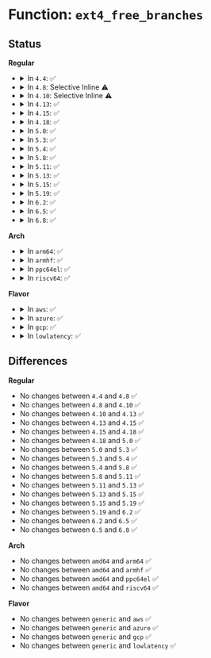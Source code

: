 # Function: <code>ext4_free_branches</code>

## Status
<b>Regular</b>
<ul>
<li>
<details>
<summary>In <code>4.4</code>: ✅</summary>

```c
void ext4_free_branches(handle_t *handle, struct inode *inode, struct buffer_head *parent_bh, __le32 *first, __le32 *last, int depth);
```

**Collision:** Unique Static

**Inline:** No

**Transformation:** False

**Instances:**

```
In fs/ext4/indirect.c (ffffffff812d8c70)
Location: fs/ext4/indirect.c:1093
Inline: False
Direct callers:
  - fs/ext4/indirect.c:ext4_free_branches
  - fs/ext4/indirect.c:ext4_ind_truncate
  - fs/ext4/indirect.c:ext4_ind_truncate
  - fs/ext4/indirect.c:ext4_ind_truncate
  - fs/ext4/indirect.c:ext4_ind_truncate
  - fs/ext4/indirect.c:ext4_ind_truncate
  - fs/ext4/indirect.c:ext4_ind_truncate
  - fs/ext4/indirect.c:ext4_ind_remove_space
  - fs/ext4/indirect.c:ext4_ind_remove_space
  - fs/ext4/indirect.c:ext4_ind_remove_space
  - fs/ext4/indirect.c:ext4_ind_remove_space
  - fs/ext4/indirect.c:ext4_ind_remove_space
  - fs/ext4/indirect.c:ext4_ind_remove_space
  - fs/ext4/indirect.c:ext4_ind_remove_space
  - fs/ext4/indirect.c:ext4_ind_remove_space
  - fs/ext4/indirect.c:ext4_ind_remove_space
  - fs/ext4/indirect.c:ext4_ind_remove_space
  - fs/ext4/indirect.c:ext4_ind_remove_space
  - fs/ext4/indirect.c:ext4_ind_remove_space
```
**Symbols:**

```
ffffffff812d8c70-ffffffff812d8f2b: ext4_free_branches (STB_LOCAL)
```
</details>
</li>
<li>
<details>
<summary>In <code>4.8</code>: Selective Inline ⚠️</summary>

```c
void ext4_free_branches(handle_t *handle, struct inode *inode, struct buffer_head *parent_bh, __le32 *first, __le32 *last, int depth);
```

**Collision:** Unique Static

**Inline:** Selective

**Transformation:** False

**Instances:**

```
In fs/ext4/indirect.c (ffffffff81308a10)
Location: fs/ext4/indirect.c:981
Inline: True
Direct callers:
  - fs/ext4/indirect.c:ext4_ind_remove_space
  - fs/ext4/indirect.c:ext4_ind_remove_space
  - fs/ext4/indirect.c:ext4_ind_remove_space
  - fs/ext4/indirect.c:ext4_ind_remove_space
  - fs/ext4/indirect.c:ext4_ind_remove_space
  - fs/ext4/indirect.c:ext4_ind_remove_space
  - fs/ext4/indirect.c:ext4_ind_remove_space
  - fs/ext4/indirect.c:ext4_ind_remove_space
  - fs/ext4/indirect.c:ext4_ind_remove_space
  - fs/ext4/indirect.c:ext4_ind_remove_space
  - fs/ext4/indirect.c:ext4_ind_remove_space
  - fs/ext4/indirect.c:ext4_ind_remove_space
  - fs/ext4/indirect.c:ext4_ind_truncate
  - fs/ext4/indirect.c:ext4_ind_truncate
  - fs/ext4/indirect.c:ext4_ind_truncate
  - fs/ext4/indirect.c:ext4_ind_truncate
  - fs/ext4/indirect.c:ext4_ind_truncate
  - fs/ext4/indirect.c:ext4_ind_truncate
```
**Symbols:**

```
ffffffff81308a10-ffffffff81308cd5: ext4_free_branches (STB_LOCAL)
```
</details>
</li>
<li>
<details>
<summary>In <code>4.10</code>: Selective Inline ⚠️</summary>

```c
void ext4_free_branches(handle_t *handle, struct inode *inode, struct buffer_head *parent_bh, __le32 *first, __le32 *last, int depth);
```

**Collision:** Unique Static

**Inline:** Selective

**Transformation:** False

**Instances:**

```
In fs/ext4/indirect.c (ffffffff8131ea20)
Location: fs/ext4/indirect.c:981
Inline: True
Direct callers:
  - fs/ext4/indirect.c:ext4_ind_remove_space
  - fs/ext4/indirect.c:ext4_ind_remove_space
  - fs/ext4/indirect.c:ext4_ind_remove_space
  - fs/ext4/indirect.c:ext4_ind_remove_space
  - fs/ext4/indirect.c:ext4_ind_remove_space
  - fs/ext4/indirect.c:ext4_ind_remove_space
  - fs/ext4/indirect.c:ext4_ind_remove_space
  - fs/ext4/indirect.c:ext4_ind_remove_space
  - fs/ext4/indirect.c:ext4_ind_remove_space
  - fs/ext4/indirect.c:ext4_ind_remove_space
  - fs/ext4/indirect.c:ext4_ind_remove_space
  - fs/ext4/indirect.c:ext4_ind_remove_space
  - fs/ext4/indirect.c:ext4_ind_truncate
  - fs/ext4/indirect.c:ext4_ind_truncate
  - fs/ext4/indirect.c:ext4_ind_truncate
  - fs/ext4/indirect.c:ext4_ind_truncate
  - fs/ext4/indirect.c:ext4_ind_truncate
  - fs/ext4/indirect.c:ext4_ind_truncate
```
**Symbols:**

```
ffffffff8131ea20-ffffffff8131ece5: ext4_free_branches (STB_LOCAL)
```
</details>
</li>
<li>
<details>
<summary>In <code>4.13</code>: ✅</summary>

```c
void ext4_free_branches(handle_t *handle, struct inode *inode, struct buffer_head *parent_bh, __le32 *first, __le32 *last, int depth);
```

**Collision:** Unique Static

**Inline:** No

**Transformation:** False

**Instances:**

```
In fs/ext4/indirect.c (ffffffff812f7600)
Location: fs/ext4/indirect.c:982
Inline: False
Direct callers:
  - fs/ext4/indirect.c:ext4_ind_remove_space
  - fs/ext4/indirect.c:ext4_ind_remove_space
  - fs/ext4/indirect.c:ext4_ind_remove_space
  - fs/ext4/indirect.c:ext4_ind_remove_space
  - fs/ext4/indirect.c:ext4_ind_remove_space
  - fs/ext4/indirect.c:ext4_ind_remove_space
  - fs/ext4/indirect.c:ext4_ind_remove_space
  - fs/ext4/indirect.c:ext4_ind_remove_space
  - fs/ext4/indirect.c:ext4_ind_remove_space
  - fs/ext4/indirect.c:ext4_ind_remove_space
  - fs/ext4/indirect.c:ext4_ind_remove_space
  - fs/ext4/indirect.c:ext4_ind_remove_space
  - fs/ext4/indirect.c:ext4_ind_truncate
  - fs/ext4/indirect.c:ext4_ind_truncate
  - fs/ext4/indirect.c:ext4_ind_truncate
  - fs/ext4/indirect.c:ext4_ind_truncate
  - fs/ext4/indirect.c:ext4_ind_truncate
  - fs/ext4/indirect.c:ext4_ind_truncate
  - fs/ext4/indirect.c:ext4_free_branches
```
**Symbols:**

```
ffffffff812f7600-ffffffff812f7937: ext4_free_branches (STB_LOCAL)
```
</details>
</li>
<li>
<details>
<summary>In <code>4.15</code>: ✅</summary>

```c
void ext4_free_branches(handle_t *handle, struct inode *inode, struct buffer_head *parent_bh, __le32 *first, __le32 *last, int depth);
```

**Collision:** Unique Static

**Inline:** No

**Transformation:** False

**Instances:**

```
In fs/ext4/indirect.c (ffffffff8131bc40)
Location: fs/ext4/indirect.c:983
Inline: False
Direct callers:
  - fs/ext4/indirect.c:ext4_ind_remove_space
  - fs/ext4/indirect.c:ext4_ind_remove_space
  - fs/ext4/indirect.c:ext4_ind_remove_space
  - fs/ext4/indirect.c:ext4_ind_remove_space
  - fs/ext4/indirect.c:ext4_ind_remove_space
  - fs/ext4/indirect.c:ext4_ind_remove_space
  - fs/ext4/indirect.c:ext4_ind_remove_space
  - fs/ext4/indirect.c:ext4_ind_remove_space
  - fs/ext4/indirect.c:ext4_ind_remove_space
  - fs/ext4/indirect.c:ext4_ind_remove_space
  - fs/ext4/indirect.c:ext4_ind_remove_space
  - fs/ext4/indirect.c:ext4_ind_remove_space
  - fs/ext4/indirect.c:ext4_ind_truncate
  - fs/ext4/indirect.c:ext4_ind_truncate
  - fs/ext4/indirect.c:ext4_ind_truncate
  - fs/ext4/indirect.c:ext4_ind_truncate
  - fs/ext4/indirect.c:ext4_ind_truncate
  - fs/ext4/indirect.c:ext4_ind_truncate
  - fs/ext4/indirect.c:ext4_free_branches
```
**Symbols:**

```
ffffffff8131bc40-ffffffff8131bf77: ext4_free_branches (STB_LOCAL)
```
</details>
</li>
<li>
<details>
<summary>In <code>4.18</code>: ✅</summary>

```c
void ext4_free_branches(handle_t *handle, struct inode *inode, struct buffer_head *parent_bh, __le32 *first, __le32 *last, int depth);
```

**Collision:** Unique Static

**Inline:** No

**Transformation:** False

**Instances:**

```
In fs/ext4/indirect.c (ffffffff81349b40)
Location: fs/ext4/indirect.c:989
Inline: False
Direct callers:
  - fs/ext4/indirect.c:ext4_ind_remove_space
  - fs/ext4/indirect.c:ext4_ind_remove_space
  - fs/ext4/indirect.c:ext4_ind_remove_space
  - fs/ext4/indirect.c:ext4_ind_remove_space
  - fs/ext4/indirect.c:ext4_ind_remove_space
  - fs/ext4/indirect.c:ext4_ind_remove_space
  - fs/ext4/indirect.c:ext4_ind_remove_space
  - fs/ext4/indirect.c:ext4_ind_remove_space
  - fs/ext4/indirect.c:ext4_ind_remove_space
  - fs/ext4/indirect.c:ext4_ind_remove_space
  - fs/ext4/indirect.c:ext4_ind_remove_space
  - fs/ext4/indirect.c:ext4_ind_remove_space
  - fs/ext4/indirect.c:ext4_ind_truncate
  - fs/ext4/indirect.c:ext4_ind_truncate
  - fs/ext4/indirect.c:ext4_ind_truncate
  - fs/ext4/indirect.c:ext4_ind_truncate
  - fs/ext4/indirect.c:ext4_ind_truncate
  - fs/ext4/indirect.c:ext4_ind_truncate
  - fs/ext4/indirect.c:ext4_free_branches
```
**Symbols:**

```
ffffffff81349b40-ffffffff81349e8a: ext4_free_branches (STB_LOCAL)
```
</details>
</li>
<li>
<details>
<summary>In <code>5.0</code>: ✅</summary>

```c
void ext4_free_branches(handle_t *handle, struct inode *inode, struct buffer_head *parent_bh, __le32 *first, __le32 *last, int depth);
```

**Collision:** Unique Static

**Inline:** No

**Transformation:** False

**Instances:**

```
In fs/ext4/indirect.c (ffffffff81361d00)
Location: fs/ext4/indirect.c:989
Inline: False
Direct callers:
  - fs/ext4/indirect.c:ext4_ind_remove_space
  - fs/ext4/indirect.c:ext4_ind_remove_space
  - fs/ext4/indirect.c:ext4_ind_remove_space
  - fs/ext4/indirect.c:ext4_ind_remove_space
  - fs/ext4/indirect.c:ext4_ind_remove_space
  - fs/ext4/indirect.c:ext4_ind_remove_space
  - fs/ext4/indirect.c:ext4_ind_remove_space
  - fs/ext4/indirect.c:ext4_ind_remove_space
  - fs/ext4/indirect.c:ext4_ind_remove_space
  - fs/ext4/indirect.c:ext4_ind_remove_space
  - fs/ext4/indirect.c:ext4_ind_remove_space
  - fs/ext4/indirect.c:ext4_ind_remove_space
  - fs/ext4/indirect.c:ext4_ind_remove_space
  - fs/ext4/indirect.c:ext4_ind_truncate
  - fs/ext4/indirect.c:ext4_ind_truncate
  - fs/ext4/indirect.c:ext4_ind_truncate
  - fs/ext4/indirect.c:ext4_ind_truncate
  - fs/ext4/indirect.c:ext4_ind_truncate
  - fs/ext4/indirect.c:ext4_ind_truncate
  - fs/ext4/indirect.c:ext4_free_branches
```
**Symbols:**

```
ffffffff81361d00-ffffffff8136204a: ext4_free_branches (STB_LOCAL)
```
</details>
</li>
<li>
<details>
<summary>In <code>5.3</code>: ✅</summary>

```c
void ext4_free_branches(handle_t *handle, struct inode *inode, struct buffer_head *parent_bh, __le32 *first, __le32 *last, int depth);
```

**Collision:** Unique Static

**Inline:** No

**Transformation:** False

**Instances:**

```
In fs/ext4/indirect.c (ffffffff8138b110)
Location: fs/ext4/indirect.c:983
Inline: False
Direct callers:
  - fs/ext4/indirect.c:ext4_ind_remove_space
  - fs/ext4/indirect.c:ext4_ind_remove_space
  - fs/ext4/indirect.c:ext4_ind_remove_space
  - fs/ext4/indirect.c:ext4_ind_remove_space
  - fs/ext4/indirect.c:ext4_ind_remove_space
  - fs/ext4/indirect.c:ext4_ind_remove_space
  - fs/ext4/indirect.c:ext4_ind_remove_space
  - fs/ext4/indirect.c:ext4_ind_remove_space
  - fs/ext4/indirect.c:ext4_ind_remove_space
  - fs/ext4/indirect.c:ext4_ind_remove_space
  - fs/ext4/indirect.c:ext4_ind_remove_space
  - fs/ext4/indirect.c:ext4_ind_remove_space
  - fs/ext4/indirect.c:ext4_ind_remove_space
  - fs/ext4/indirect.c:ext4_ind_truncate
  - fs/ext4/indirect.c:ext4_ind_truncate
  - fs/ext4/indirect.c:ext4_ind_truncate
  - fs/ext4/indirect.c:ext4_ind_truncate
  - fs/ext4/indirect.c:ext4_ind_truncate
  - fs/ext4/indirect.c:ext4_ind_truncate
  - fs/ext4/indirect.c:ext4_free_branches
```
**Symbols:**

```
ffffffff8138b110-ffffffff8138b462: ext4_free_branches (STB_LOCAL)
```
</details>
</li>
<li>
<details>
<summary>In <code>5.4</code>: ✅</summary>

```c
void ext4_free_branches(handle_t *handle, struct inode *inode, struct buffer_head *parent_bh, __le32 *first, __le32 *last, int depth);
```

**Collision:** Unique Static

**Inline:** No

**Transformation:** False

**Instances:**

```
In fs/ext4/indirect.c (ffffffff813a3b60)
Location: fs/ext4/indirect.c:983
Inline: False
Direct callers:
  - fs/ext4/indirect.c:ext4_ind_remove_space
  - fs/ext4/indirect.c:ext4_ind_remove_space
  - fs/ext4/indirect.c:ext4_ind_remove_space
  - fs/ext4/indirect.c:ext4_ind_remove_space
  - fs/ext4/indirect.c:ext4_ind_remove_space
  - fs/ext4/indirect.c:ext4_ind_remove_space
  - fs/ext4/indirect.c:ext4_ind_remove_space
  - fs/ext4/indirect.c:ext4_ind_remove_space
  - fs/ext4/indirect.c:ext4_ind_remove_space
  - fs/ext4/indirect.c:ext4_ind_remove_space
  - fs/ext4/indirect.c:ext4_ind_remove_space
  - fs/ext4/indirect.c:ext4_ind_remove_space
  - fs/ext4/indirect.c:ext4_ind_remove_space
  - fs/ext4/indirect.c:ext4_ind_truncate
  - fs/ext4/indirect.c:ext4_ind_truncate
  - fs/ext4/indirect.c:ext4_ind_truncate
  - fs/ext4/indirect.c:ext4_ind_truncate
  - fs/ext4/indirect.c:ext4_ind_truncate
  - fs/ext4/indirect.c:ext4_ind_truncate
  - fs/ext4/indirect.c:ext4_free_branches
```
**Symbols:**

```
ffffffff813a3b60-ffffffff813a3eb2: ext4_free_branches (STB_LOCAL)
```
</details>
</li>
<li>
<details>
<summary>In <code>5.8</code>: ✅</summary>

```c
void ext4_free_branches(handle_t *handle, struct inode *inode, struct buffer_head *parent_bh, __le32 *first, __le32 *last, int depth);
```

**Collision:** Unique Static

**Inline:** No

**Transformation:** False

**Instances:**

```
In fs/ext4/indirect.c (ffffffff813efda0)
Location: fs/ext4/indirect.c:987
Inline: False
Direct callers:
  - fs/ext4/indirect.c:ext4_ind_remove_space
  - fs/ext4/indirect.c:ext4_ind_remove_space
  - fs/ext4/indirect.c:ext4_ind_remove_space
  - fs/ext4/indirect.c:ext4_ind_remove_space
  - fs/ext4/indirect.c:ext4_ind_remove_space
  - fs/ext4/indirect.c:ext4_ind_remove_space
  - fs/ext4/indirect.c:ext4_ind_remove_space
  - fs/ext4/indirect.c:ext4_ind_remove_space
  - fs/ext4/indirect.c:ext4_ind_remove_space
  - fs/ext4/indirect.c:ext4_ind_remove_space
  - fs/ext4/indirect.c:ext4_ind_remove_space
  - fs/ext4/indirect.c:ext4_ind_remove_space
  - fs/ext4/indirect.c:ext4_ind_remove_space
  - fs/ext4/indirect.c:ext4_ind_truncate
  - fs/ext4/indirect.c:ext4_ind_truncate
  - fs/ext4/indirect.c:ext4_ind_truncate
  - fs/ext4/indirect.c:ext4_ind_truncate
  - fs/ext4/indirect.c:ext4_ind_truncate
  - fs/ext4/indirect.c:ext4_ind_truncate
  - fs/ext4/indirect.c:ext4_free_branches
```
**Symbols:**

```
ffffffff813efda0-ffffffff813efffe: ext4_free_branches (STB_LOCAL)
```
</details>
</li>
<li>
<details>
<summary>In <code>5.11</code>: ✅</summary>

```c
void ext4_free_branches(handle_t *handle, struct inode *inode, struct buffer_head *parent_bh, __le32 *first, __le32 *last, int depth);
```

**Collision:** Unique Static

**Inline:** No

**Transformation:** False

**Instances:**

```
In fs/ext4/indirect.c (ffffffff81402500)
Location: fs/ext4/indirect.c:988
Inline: False
Direct callers:
  - fs/ext4/indirect.c:ext4_ind_remove_space
  - fs/ext4/indirect.c:ext4_ind_remove_space
  - fs/ext4/indirect.c:ext4_ind_remove_space
  - fs/ext4/indirect.c:ext4_ind_remove_space
  - fs/ext4/indirect.c:ext4_ind_remove_space
  - fs/ext4/indirect.c:ext4_ind_remove_space
  - fs/ext4/indirect.c:ext4_ind_remove_space
  - fs/ext4/indirect.c:ext4_ind_remove_space
  - fs/ext4/indirect.c:ext4_ind_remove_space
  - fs/ext4/indirect.c:ext4_ind_remove_space
  - fs/ext4/indirect.c:ext4_ind_remove_space
  - fs/ext4/indirect.c:ext4_ind_remove_space
  - fs/ext4/indirect.c:ext4_ind_remove_space
  - fs/ext4/indirect.c:ext4_ind_truncate
  - fs/ext4/indirect.c:ext4_ind_truncate
  - fs/ext4/indirect.c:ext4_ind_truncate
  - fs/ext4/indirect.c:ext4_ind_truncate
  - fs/ext4/indirect.c:ext4_ind_truncate
  - fs/ext4/indirect.c:ext4_ind_truncate
  - fs/ext4/indirect.c:ext4_free_branches
```
**Symbols:**

```
ffffffff81402500-ffffffff8140275c: ext4_free_branches (STB_LOCAL)
```
</details>
</li>
<li>
<details>
<summary>In <code>5.13</code>: ✅</summary>

```c
void ext4_free_branches(handle_t *handle, struct inode *inode, struct buffer_head *parent_bh, __le32 *first, __le32 *last, int depth);
```

**Collision:** Unique Static

**Inline:** No

**Transformation:** False

**Instances:**

```
In fs/ext4/indirect.c (ffffffff81408900)
Location: fs/ext4/indirect.c:988
Inline: False
Direct callers:
  - fs/ext4/indirect.c:ext4_ind_remove_space
  - fs/ext4/indirect.c:ext4_ind_remove_space
  - fs/ext4/indirect.c:ext4_ind_remove_space
  - fs/ext4/indirect.c:ext4_ind_remove_space
  - fs/ext4/indirect.c:ext4_ind_remove_space
  - fs/ext4/indirect.c:ext4_ind_remove_space
  - fs/ext4/indirect.c:ext4_ind_remove_space
  - fs/ext4/indirect.c:ext4_ind_remove_space
  - fs/ext4/indirect.c:ext4_ind_remove_space
  - fs/ext4/indirect.c:ext4_ind_remove_space
  - fs/ext4/indirect.c:ext4_ind_remove_space
  - fs/ext4/indirect.c:ext4_ind_remove_space
  - fs/ext4/indirect.c:ext4_ind_remove_space
  - fs/ext4/indirect.c:ext4_ind_truncate
  - fs/ext4/indirect.c:ext4_ind_truncate
  - fs/ext4/indirect.c:ext4_ind_truncate
  - fs/ext4/indirect.c:ext4_ind_truncate
  - fs/ext4/indirect.c:ext4_ind_truncate
  - fs/ext4/indirect.c:ext4_ind_truncate
  - fs/ext4/indirect.c:ext4_free_branches
```
**Symbols:**

```
ffffffff81408900-ffffffff81408b59: ext4_free_branches (STB_LOCAL)
```
</details>
</li>
<li>
<details>
<summary>In <code>5.15</code>: ✅</summary>

```c
void ext4_free_branches(handle_t *handle, struct inode *inode, struct buffer_head *parent_bh, __le32 *first, __le32 *last, int depth);
```

**Collision:** Unique Static

**Inline:** No

**Transformation:** False

**Instances:**

```
In fs/ext4/indirect.c (ffffffff8145b370)
Location: fs/ext4/indirect.c:992
Inline: False
Direct callers:
  - fs/ext4/indirect.c:ext4_ind_remove_space
  - fs/ext4/indirect.c:ext4_ind_remove_space
  - fs/ext4/indirect.c:ext4_ind_remove_space
  - fs/ext4/indirect.c:ext4_ind_remove_space
  - fs/ext4/indirect.c:ext4_ind_remove_space
  - fs/ext4/indirect.c:ext4_ind_remove_space
  - fs/ext4/indirect.c:ext4_ind_remove_space
  - fs/ext4/indirect.c:ext4_ind_remove_space
  - fs/ext4/indirect.c:ext4_ind_remove_space
  - fs/ext4/indirect.c:ext4_ind_remove_space
  - fs/ext4/indirect.c:ext4_ind_remove_space
  - fs/ext4/indirect.c:ext4_ind_remove_space
  - fs/ext4/indirect.c:ext4_ind_remove_space
  - fs/ext4/indirect.c:ext4_ind_truncate
  - fs/ext4/indirect.c:ext4_ind_truncate
  - fs/ext4/indirect.c:ext4_ind_truncate
  - fs/ext4/indirect.c:ext4_ind_truncate
  - fs/ext4/indirect.c:ext4_ind_truncate
  - fs/ext4/indirect.c:ext4_ind_truncate
  - fs/ext4/indirect.c:ext4_free_branches
```
**Symbols:**

```
ffffffff8145b370-ffffffff8145b5d3: ext4_free_branches (STB_LOCAL)
```
</details>
</li>
<li>
<details>
<summary>In <code>5.19</code>: ✅</summary>

```c
void ext4_free_branches(handle_t *handle, struct inode *inode, struct buffer_head *parent_bh, __le32 *first, __le32 *last, int depth);
```

**Collision:** Unique Static

**Inline:** No

**Transformation:** False

**Instances:**

```
In fs/ext4/indirect.c (ffffffff814d9130)
Location: fs/ext4/indirect.c:992
Inline: False
Direct callers:
  - fs/ext4/indirect.c:ext4_ind_remove_space
  - fs/ext4/indirect.c:ext4_ind_remove_space
  - fs/ext4/indirect.c:ext4_ind_remove_space
  - fs/ext4/indirect.c:ext4_ind_remove_space
  - fs/ext4/indirect.c:ext4_ind_remove_space
  - fs/ext4/indirect.c:ext4_ind_remove_space
  - fs/ext4/indirect.c:ext4_ind_remove_space
  - fs/ext4/indirect.c:ext4_ind_remove_space
  - fs/ext4/indirect.c:ext4_ind_remove_space
  - fs/ext4/indirect.c:ext4_ind_remove_space
  - fs/ext4/indirect.c:ext4_ind_remove_space
  - fs/ext4/indirect.c:ext4_ind_remove_space
  - fs/ext4/indirect.c:ext4_ind_truncate
  - fs/ext4/indirect.c:ext4_ind_truncate
  - fs/ext4/indirect.c:ext4_ind_truncate
  - fs/ext4/indirect.c:ext4_ind_truncate
  - fs/ext4/indirect.c:ext4_ind_truncate
  - fs/ext4/indirect.c:ext4_ind_truncate
  - fs/ext4/indirect.c:ext4_free_branches
```
**Symbols:**

```
ffffffff814d9130-ffffffff814d93c9: ext4_free_branches (STB_LOCAL)
```
</details>
</li>
<li>
<details>
<summary>In <code>6.2</code>: ✅</summary>

```c
void ext4_free_branches(handle_t *handle, struct inode *inode, struct buffer_head *parent_bh, __le32 *first, __le32 *last, int depth);
```

**Collision:** Unique Static

**Inline:** No

**Transformation:** False

**Instances:**

```
In fs/ext4/indirect.c (ffffffff81571f70)
Location: fs/ext4/indirect.c:999
Inline: False
Direct callers:
  - fs/ext4/indirect.c:ext4_ind_remove_space
  - fs/ext4/indirect.c:ext4_ind_remove_space
  - fs/ext4/indirect.c:ext4_ind_remove_space
  - fs/ext4/indirect.c:ext4_ind_remove_space
  - fs/ext4/indirect.c:ext4_ind_remove_space
  - fs/ext4/indirect.c:ext4_ind_remove_space
  - fs/ext4/indirect.c:ext4_ind_remove_space
  - fs/ext4/indirect.c:ext4_ind_remove_space
  - fs/ext4/indirect.c:ext4_ind_remove_space
  - fs/ext4/indirect.c:ext4_ind_remove_space
  - fs/ext4/indirect.c:ext4_ind_remove_space
  - fs/ext4/indirect.c:ext4_ind_remove_space
  - fs/ext4/indirect.c:ext4_ind_truncate
  - fs/ext4/indirect.c:ext4_ind_truncate
  - fs/ext4/indirect.c:ext4_ind_truncate
  - fs/ext4/indirect.c:ext4_ind_truncate
  - fs/ext4/indirect.c:ext4_ind_truncate
  - fs/ext4/indirect.c:ext4_ind_truncate
  - fs/ext4/indirect.c:ext4_free_branches
```
**Symbols:**

```
ffffffff81571f70-ffffffff81572209: ext4_free_branches (STB_LOCAL)
```
</details>
</li>
<li>
<details>
<summary>In <code>6.5</code>: ✅</summary>

```c
void ext4_free_branches(handle_t *handle, struct inode *inode, struct buffer_head *parent_bh, __le32 *first, __le32 *last, int depth);
```

**Collision:** Unique Static

**Inline:** No

**Transformation:** False

**Instances:**

```
In fs/ext4/indirect.c (ffffffff815a9d00)
Location: fs/ext4/indirect.c:1007
Inline: False
Direct callers:
  - fs/ext4/indirect.c:ext4_ind_remove_space
  - fs/ext4/indirect.c:ext4_ind_remove_space
  - fs/ext4/indirect.c:ext4_ind_remove_space
  - fs/ext4/indirect.c:ext4_ind_remove_space
  - fs/ext4/indirect.c:ext4_ind_remove_space
  - fs/ext4/indirect.c:ext4_ind_remove_space
  - fs/ext4/indirect.c:ext4_ind_remove_space
  - fs/ext4/indirect.c:ext4_ind_remove_space
  - fs/ext4/indirect.c:ext4_ind_remove_space
  - fs/ext4/indirect.c:ext4_ind_remove_space
  - fs/ext4/indirect.c:ext4_ind_remove_space
  - fs/ext4/indirect.c:ext4_ind_remove_space
  - fs/ext4/indirect.c:ext4_ind_truncate
  - fs/ext4/indirect.c:ext4_ind_truncate
  - fs/ext4/indirect.c:ext4_ind_truncate
  - fs/ext4/indirect.c:ext4_ind_truncate
  - fs/ext4/indirect.c:ext4_ind_truncate
  - fs/ext4/indirect.c:ext4_ind_truncate
  - fs/ext4/indirect.c:ext4_free_branches
```
**Symbols:**

```
ffffffff815a9d00-ffffffff815a9f99: ext4_free_branches (STB_LOCAL)
```
</details>
</li>
<li>
<details>
<summary>In <code>6.8</code>: ✅</summary>

```c
void ext4_free_branches(handle_t *handle, struct inode *inode, struct buffer_head *parent_bh, __le32 *first, __le32 *last, int depth);
```

**Collision:** Unique Static

**Inline:** No

**Transformation:** False

**Instances:**

```
In fs/ext4/indirect.c (ffffffff815e2aa0)
Location: fs/ext4/indirect.c:1007
Inline: False
Direct callers:
  - fs/ext4/indirect.c:ext4_ind_remove_space
  - fs/ext4/indirect.c:ext4_ind_remove_space
  - fs/ext4/indirect.c:ext4_ind_remove_space
  - fs/ext4/indirect.c:ext4_ind_remove_space
  - fs/ext4/indirect.c:ext4_ind_remove_space
  - fs/ext4/indirect.c:ext4_ind_remove_space
  - fs/ext4/indirect.c:ext4_ind_remove_space
  - fs/ext4/indirect.c:ext4_ind_remove_space
  - fs/ext4/indirect.c:ext4_ind_remove_space
  - fs/ext4/indirect.c:ext4_ind_remove_space
  - fs/ext4/indirect.c:ext4_ind_remove_space
  - fs/ext4/indirect.c:ext4_ind_remove_space
  - fs/ext4/indirect.c:ext4_ind_truncate
  - fs/ext4/indirect.c:ext4_ind_truncate
  - fs/ext4/indirect.c:ext4_ind_truncate
  - fs/ext4/indirect.c:ext4_ind_truncate
  - fs/ext4/indirect.c:ext4_ind_truncate
  - fs/ext4/indirect.c:ext4_ind_truncate
  - fs/ext4/indirect.c:ext4_free_branches
```
**Symbols:**

```
ffffffff815e2aa0-ffffffff815e2d39: ext4_free_branches (STB_LOCAL)
```
</details>
</li>
</ul>
<b>Arch</b>
<ul>
<li>
<details>
<summary>In <code>arm64</code>: ✅</summary>

```c
void ext4_free_branches(handle_t *handle, struct inode *inode, struct buffer_head *parent_bh, __le32 *first, __le32 *last, int depth);
```

**Collision:** Unique Static

**Inline:** No

**Transformation:** False

**Instances:**

```
In fs/ext4/indirect.c (ffff8000104771d8)
Location: fs/ext4/indirect.c:983
Inline: False
Direct callers:
  - fs/ext4/indirect.c:ext4_ind_remove_space
  - fs/ext4/indirect.c:ext4_ind_remove_space
  - fs/ext4/indirect.c:ext4_ind_remove_space
  - fs/ext4/indirect.c:ext4_ind_remove_space
  - fs/ext4/indirect.c:ext4_ind_remove_space
  - fs/ext4/indirect.c:ext4_ind_remove_space
  - fs/ext4/indirect.c:ext4_ind_remove_space
  - fs/ext4/indirect.c:ext4_ind_remove_space
  - fs/ext4/indirect.c:ext4_ind_remove_space
  - fs/ext4/indirect.c:ext4_ind_remove_space
  - fs/ext4/indirect.c:ext4_ind_remove_space
  - fs/ext4/indirect.c:ext4_ind_remove_space
  - fs/ext4/indirect.c:ext4_ind_remove_space
  - fs/ext4/indirect.c:ext4_ind_truncate
  - fs/ext4/indirect.c:ext4_ind_truncate
  - fs/ext4/indirect.c:ext4_ind_truncate
  - fs/ext4/indirect.c:ext4_ind_truncate
  - fs/ext4/indirect.c:ext4_ind_truncate
  - fs/ext4/indirect.c:ext4_ind_truncate
  - fs/ext4/indirect.c:ext4_free_branches
```
**Symbols:**

```
ffff8000104771d8-ffff800010477538: ext4_free_branches (STB_LOCAL)
```
</details>
</li>
<li>
<details>
<summary>In <code>armhf</code>: ✅</summary>

```c
void ext4_free_branches(handle_t *handle, struct inode *inode, struct buffer_head *parent_bh, __le32 *first, __le32 *last, int depth);
```

**Collision:** Unique Static

**Inline:** No

**Transformation:** False

**Instances:**

```
In fs/ext4/indirect.c (c0638d44)
Location: fs/ext4/indirect.c:983
Inline: False
Direct callers:
  - fs/ext4/indirect.c:ext4_ind_remove_space
  - fs/ext4/indirect.c:ext4_ind_remove_space
  - fs/ext4/indirect.c:ext4_ind_remove_space
  - fs/ext4/indirect.c:ext4_ind_remove_space
  - fs/ext4/indirect.c:ext4_ind_remove_space
  - fs/ext4/indirect.c:ext4_ind_remove_space
  - fs/ext4/indirect.c:ext4_ind_remove_space
  - fs/ext4/indirect.c:ext4_ind_remove_space
  - fs/ext4/indirect.c:ext4_ind_remove_space
  - fs/ext4/indirect.c:ext4_ind_remove_space
  - fs/ext4/indirect.c:ext4_ind_remove_space
  - fs/ext4/indirect.c:ext4_ind_remove_space
  - fs/ext4/indirect.c:ext4_ind_remove_space
  - fs/ext4/indirect.c:ext4_ind_truncate
  - fs/ext4/indirect.c:ext4_ind_truncate
  - fs/ext4/indirect.c:ext4_ind_truncate
  - fs/ext4/indirect.c:ext4_ind_truncate
  - fs/ext4/indirect.c:ext4_ind_truncate
  - fs/ext4/indirect.c:ext4_ind_truncate
  - fs/ext4/indirect.c:ext4_free_branches
```
**Symbols:**

```
c0638d44-c06390d8: ext4_free_branches (STB_LOCAL)
```
</details>
</li>
<li>
<details>
<summary>In <code>ppc64el</code>: ✅</summary>

```c
void ext4_free_branches(handle_t *handle, struct inode *inode, struct buffer_head *parent_bh, __le32 *first, __le32 *last, int depth);
```

**Collision:** Unique Static

**Inline:** No

**Transformation:** False

**Instances:**

```
In fs/ext4/indirect.c (c000000000599370)
Location: fs/ext4/indirect.c:983
Inline: False
Direct callers:
  - fs/ext4/indirect.c:ext4_ind_remove_space
  - fs/ext4/indirect.c:ext4_ind_remove_space
  - fs/ext4/indirect.c:ext4_ind_remove_space
  - fs/ext4/indirect.c:ext4_ind_remove_space
  - fs/ext4/indirect.c:ext4_ind_remove_space
  - fs/ext4/indirect.c:ext4_ind_remove_space
  - fs/ext4/indirect.c:ext4_ind_remove_space
  - fs/ext4/indirect.c:ext4_ind_remove_space
  - fs/ext4/indirect.c:ext4_ind_remove_space
  - fs/ext4/indirect.c:ext4_ind_remove_space
  - fs/ext4/indirect.c:ext4_ind_remove_space
  - fs/ext4/indirect.c:ext4_ind_remove_space
  - fs/ext4/indirect.c:ext4_ind_truncate
  - fs/ext4/indirect.c:ext4_ind_truncate
  - fs/ext4/indirect.c:ext4_ind_truncate
  - fs/ext4/indirect.c:ext4_ind_truncate
  - fs/ext4/indirect.c:ext4_ind_truncate
  - fs/ext4/indirect.c:ext4_ind_truncate
  - fs/ext4/indirect.c:ext4_free_branches
```
**Symbols:**

```
c000000000599370-c000000000599824: ext4_free_branches (STB_LOCAL)
```
</details>
</li>
<li>
<details>
<summary>In <code>riscv64</code>: ✅</summary>

```c
void ext4_free_branches(handle_t *handle, struct inode *inode, struct buffer_head *parent_bh, __le32 *first, __le32 *last, int depth);
```

**Collision:** Unique Static

**Inline:** No

**Transformation:** False

**Instances:**

```
In fs/ext4/indirect.c (ffffffe00030260a)
Location: fs/ext4/indirect.c:983
Inline: False
Direct callers:
  - fs/ext4/indirect.c:ext4_ind_remove_space
  - fs/ext4/indirect.c:ext4_ind_remove_space
  - fs/ext4/indirect.c:ext4_ind_remove_space
  - fs/ext4/indirect.c:ext4_ind_remove_space
  - fs/ext4/indirect.c:ext4_ind_remove_space
  - fs/ext4/indirect.c:ext4_ind_remove_space
  - fs/ext4/indirect.c:ext4_ind_remove_space
  - fs/ext4/indirect.c:ext4_ind_remove_space
  - fs/ext4/indirect.c:ext4_ind_remove_space
  - fs/ext4/indirect.c:ext4_ind_remove_space
  - fs/ext4/indirect.c:ext4_ind_remove_space
  - fs/ext4/indirect.c:ext4_ind_remove_space
  - fs/ext4/indirect.c:ext4_ind_truncate
  - fs/ext4/indirect.c:ext4_ind_truncate
  - fs/ext4/indirect.c:ext4_ind_truncate
  - fs/ext4/indirect.c:ext4_ind_truncate
  - fs/ext4/indirect.c:ext4_ind_truncate
  - fs/ext4/indirect.c:ext4_ind_truncate
  - fs/ext4/indirect.c:ext4_free_branches
```
**Symbols:**

```
ffffffe00030260a-ffffffe0003028f2: ext4_free_branches (STB_LOCAL)
```
</details>
</li>
</ul>
<b>Flavor</b>
<ul>
<li>
<details>
<summary>In <code>aws</code>: ✅</summary>

```c
void ext4_free_branches(handle_t *handle, struct inode *inode, struct buffer_head *parent_bh, __le32 *first, __le32 *last, int depth);
```

**Collision:** Unique Static

**Inline:** No

**Transformation:** False

**Instances:**

```
In fs/ext4/indirect.c (ffffffff8139c140)
Location: fs/ext4/indirect.c:983
Inline: False
Direct callers:
  - fs/ext4/indirect.c:ext4_ind_remove_space
  - fs/ext4/indirect.c:ext4_ind_remove_space
  - fs/ext4/indirect.c:ext4_ind_remove_space
  - fs/ext4/indirect.c:ext4_ind_remove_space
  - fs/ext4/indirect.c:ext4_ind_remove_space
  - fs/ext4/indirect.c:ext4_ind_remove_space
  - fs/ext4/indirect.c:ext4_ind_remove_space
  - fs/ext4/indirect.c:ext4_ind_remove_space
  - fs/ext4/indirect.c:ext4_ind_remove_space
  - fs/ext4/indirect.c:ext4_ind_remove_space
  - fs/ext4/indirect.c:ext4_ind_remove_space
  - fs/ext4/indirect.c:ext4_ind_remove_space
  - fs/ext4/indirect.c:ext4_ind_remove_space
  - fs/ext4/indirect.c:ext4_ind_truncate
  - fs/ext4/indirect.c:ext4_ind_truncate
  - fs/ext4/indirect.c:ext4_ind_truncate
  - fs/ext4/indirect.c:ext4_ind_truncate
  - fs/ext4/indirect.c:ext4_ind_truncate
  - fs/ext4/indirect.c:ext4_ind_truncate
  - fs/ext4/indirect.c:ext4_free_branches
```
**Symbols:**

```
ffffffff8139c140-ffffffff8139c492: ext4_free_branches (STB_LOCAL)
```
</details>
</li>
<li>
<details>
<summary>In <code>azure</code>: ✅</summary>

```c
void ext4_free_branches(handle_t *handle, struct inode *inode, struct buffer_head *parent_bh, __le32 *first, __le32 *last, int depth);
```

**Collision:** Unique Static

**Inline:** No

**Transformation:** False

**Instances:**

```
In fs/ext4/indirect.c (ffffffff8138cbd0)
Location: fs/ext4/indirect.c:983
Inline: False
Direct callers:
  - fs/ext4/indirect.c:ext4_ind_remove_space
  - fs/ext4/indirect.c:ext4_ind_remove_space
  - fs/ext4/indirect.c:ext4_ind_remove_space
  - fs/ext4/indirect.c:ext4_ind_remove_space
  - fs/ext4/indirect.c:ext4_ind_remove_space
  - fs/ext4/indirect.c:ext4_ind_remove_space
  - fs/ext4/indirect.c:ext4_ind_remove_space
  - fs/ext4/indirect.c:ext4_ind_remove_space
  - fs/ext4/indirect.c:ext4_ind_remove_space
  - fs/ext4/indirect.c:ext4_ind_remove_space
  - fs/ext4/indirect.c:ext4_ind_remove_space
  - fs/ext4/indirect.c:ext4_ind_remove_space
  - fs/ext4/indirect.c:ext4_ind_remove_space
  - fs/ext4/indirect.c:ext4_ind_truncate
  - fs/ext4/indirect.c:ext4_ind_truncate
  - fs/ext4/indirect.c:ext4_ind_truncate
  - fs/ext4/indirect.c:ext4_ind_truncate
  - fs/ext4/indirect.c:ext4_ind_truncate
  - fs/ext4/indirect.c:ext4_ind_truncate
  - fs/ext4/indirect.c:ext4_free_branches
```
**Symbols:**

```
ffffffff8138cbd0-ffffffff8138cf22: ext4_free_branches (STB_LOCAL)
```
</details>
</li>
<li>
<details>
<summary>In <code>gcp</code>: ✅</summary>

```c
void ext4_free_branches(handle_t *handle, struct inode *inode, struct buffer_head *parent_bh, __le32 *first, __le32 *last, int depth);
```

**Collision:** Unique Static

**Inline:** No

**Transformation:** False

**Instances:**

```
In fs/ext4/indirect.c (ffffffff813999a0)
Location: fs/ext4/indirect.c:983
Inline: False
Direct callers:
  - fs/ext4/indirect.c:ext4_ind_remove_space
  - fs/ext4/indirect.c:ext4_ind_remove_space
  - fs/ext4/indirect.c:ext4_ind_remove_space
  - fs/ext4/indirect.c:ext4_ind_remove_space
  - fs/ext4/indirect.c:ext4_ind_remove_space
  - fs/ext4/indirect.c:ext4_ind_remove_space
  - fs/ext4/indirect.c:ext4_ind_remove_space
  - fs/ext4/indirect.c:ext4_ind_remove_space
  - fs/ext4/indirect.c:ext4_ind_remove_space
  - fs/ext4/indirect.c:ext4_ind_remove_space
  - fs/ext4/indirect.c:ext4_ind_remove_space
  - fs/ext4/indirect.c:ext4_ind_remove_space
  - fs/ext4/indirect.c:ext4_ind_remove_space
  - fs/ext4/indirect.c:ext4_ind_truncate
  - fs/ext4/indirect.c:ext4_ind_truncate
  - fs/ext4/indirect.c:ext4_ind_truncate
  - fs/ext4/indirect.c:ext4_ind_truncate
  - fs/ext4/indirect.c:ext4_ind_truncate
  - fs/ext4/indirect.c:ext4_ind_truncate
  - fs/ext4/indirect.c:ext4_free_branches
```
**Symbols:**

```
ffffffff813999a0-ffffffff81399cf2: ext4_free_branches (STB_LOCAL)
```
</details>
</li>
<li>
<details>
<summary>In <code>lowlatency</code>: ✅</summary>

```c
void ext4_free_branches(handle_t *handle, struct inode *inode, struct buffer_head *parent_bh, __le32 *first, __le32 *last, int depth);
```

**Collision:** Unique Static

**Inline:** No

**Transformation:** False

**Instances:**

```
In fs/ext4/indirect.c (ffffffff813ada90)
Location: fs/ext4/indirect.c:983
Inline: False
Direct callers:
  - fs/ext4/indirect.c:ext4_ind_remove_space
  - fs/ext4/indirect.c:ext4_ind_remove_space
  - fs/ext4/indirect.c:ext4_ind_remove_space
  - fs/ext4/indirect.c:ext4_ind_remove_space
  - fs/ext4/indirect.c:ext4_ind_remove_space
  - fs/ext4/indirect.c:ext4_ind_remove_space
  - fs/ext4/indirect.c:ext4_ind_remove_space
  - fs/ext4/indirect.c:ext4_ind_remove_space
  - fs/ext4/indirect.c:ext4_ind_remove_space
  - fs/ext4/indirect.c:ext4_ind_remove_space
  - fs/ext4/indirect.c:ext4_ind_remove_space
  - fs/ext4/indirect.c:ext4_ind_remove_space
  - fs/ext4/indirect.c:ext4_ind_remove_space
  - fs/ext4/indirect.c:ext4_ind_truncate
  - fs/ext4/indirect.c:ext4_ind_truncate
  - fs/ext4/indirect.c:ext4_ind_truncate
  - fs/ext4/indirect.c:ext4_ind_truncate
  - fs/ext4/indirect.c:ext4_ind_truncate
  - fs/ext4/indirect.c:ext4_ind_truncate
  - fs/ext4/indirect.c:ext4_free_branches
```
**Symbols:**

```
ffffffff813ada90-ffffffff813adde2: ext4_free_branches (STB_LOCAL)
```
</details>
</li>
</ul>

## Differences
<b>Regular</b>
<ul>
<li>
No changes between <code>4.4</code> and <code>4.8</code> ✅
</li>
<li>
No changes between <code>4.8</code> and <code>4.10</code> ✅
</li>
<li>
No changes between <code>4.10</code> and <code>4.13</code> ✅
</li>
<li>
No changes between <code>4.13</code> and <code>4.15</code> ✅
</li>
<li>
No changes between <code>4.15</code> and <code>4.18</code> ✅
</li>
<li>
No changes between <code>4.18</code> and <code>5.0</code> ✅
</li>
<li>
No changes between <code>5.0</code> and <code>5.3</code> ✅
</li>
<li>
No changes between <code>5.3</code> and <code>5.4</code> ✅
</li>
<li>
No changes between <code>5.4</code> and <code>5.8</code> ✅
</li>
<li>
No changes between <code>5.8</code> and <code>5.11</code> ✅
</li>
<li>
No changes between <code>5.11</code> and <code>5.13</code> ✅
</li>
<li>
No changes between <code>5.13</code> and <code>5.15</code> ✅
</li>
<li>
No changes between <code>5.15</code> and <code>5.19</code> ✅
</li>
<li>
No changes between <code>5.19</code> and <code>6.2</code> ✅
</li>
<li>
No changes between <code>6.2</code> and <code>6.5</code> ✅
</li>
<li>
No changes between <code>6.5</code> and <code>6.8</code> ✅
</li>
</ul>
<b>Arch</b>
<ul>
<li>
No changes between <code>amd64</code> and <code>arm64</code> ✅
</li>
<li>
No changes between <code>amd64</code> and <code>armhf</code> ✅
</li>
<li>
No changes between <code>amd64</code> and <code>ppc64el</code> ✅
</li>
<li>
No changes between <code>amd64</code> and <code>riscv64</code> ✅
</li>
</ul>
<b>Flavor</b>
<ul>
<li>
No changes between <code>generic</code> and <code>aws</code> ✅
</li>
<li>
No changes between <code>generic</code> and <code>azure</code> ✅
</li>
<li>
No changes between <code>generic</code> and <code>gcp</code> ✅
</li>
<li>
No changes between <code>generic</code> and <code>lowlatency</code> ✅
</li>
</ul>
